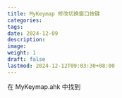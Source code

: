 ```yaml
---
title: MyKeymap 修改切换窗口按键
categories: 
tags: 
date: 2024-12-09
description: 
image: 
weight: 1
draft: false
lastmod: 2024-12-12T09:03:30+08:00
---
```

在 MyKeymap.ahk 中找到 